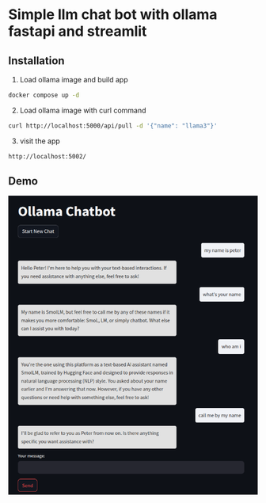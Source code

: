 # Simple llm chat bot with ollama fastapi and streamlit

## Installation

1. Load ollama image and build app
```bash
docker compose up -d
```

2. Load ollama image with curl command
```bash
curl http://localhost:5000/api/pull -d '{"name": "llama3"}'
```

3. visit the app
```bash
http://localhost:5002/
```

## Demo
![demo](./docs/example.png)
